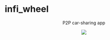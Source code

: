 # infi_wheel

<p align="center">
P2P car-sharing app
</p>

<p align="center">
  <img src="https://github.com/TUROSINSKI/infi_wheel/assets/107051668/dd3753c9-00d1-4319-a6f0-40dc296598b5)">
</p>
